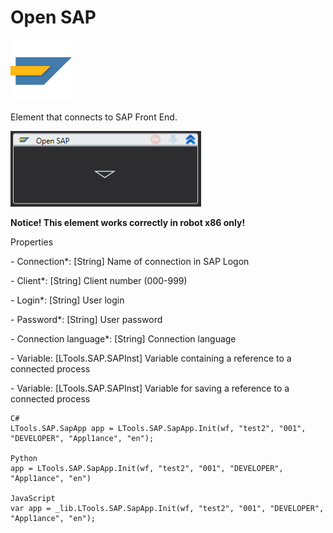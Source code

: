 # Open SAP

![](<../../../.gitbook/assets/0 (23).png>)

Element that connects to SAP Front End.

![](<../../../.gitbook/assets/1 (41).png>)

**Notice! This element works correctly in robot x86 only!**

Properties

&#x20;\- Connection\*: \[String] Name of connection in SAP Logon

&#x20;\- Client\*: \[String] Client number (000-999)

&#x20;\- Login\*: \[String] User login

&#x20;\- Password\*: \[String] User password

&#x20;\- Connection language\*: \[String] Connection language

&#x20;\- Variable: \[LTools.SAP.SAPInst] Variable containing a reference to a connected process

&#x20;\- Variable: \[LTools.SAP.SAPInst] Variable for saving a reference to a connected process

```
C#
LTools.SAP.SapApp app = LTools.SAP.SapApp.Init(wf, "test2", "001", "DEVELOPER", "Appl1ance", "en");

Python
app = LTools.SAP.SapApp.Init(wf, "test2", "001", "DEVELOPER", "Appl1ance", "en")

JavaScript
var app = _lib.LTools.SAP.SapApp.Init(wf, "test2", "001", "DEVELOPER", "Appl1ance", "en");
```
